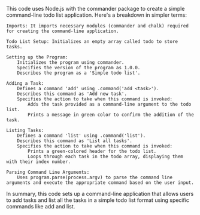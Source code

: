  This code uses Node.js with the commander package to create a simple command-line todo list application. Here's a breakdown in simpler terms:

    Imports: It imports necessary modules (commander and chalk) required for creating the command-line application.

    Todo List Setup: Initializes an empty array called todo to store tasks.

    Setting up the Program:
        Initializes the program using commander.
        Specifies the version of the program as 1.0.0.
        Describes the program as a 'Simple todo list'.

    Adding a Task:
        Defines a command 'add' using .command('add <task>').
        Describes this command as 'Add new task'.
        Specifies the action to take when this command is invoked:
            Adds the task provided as a command-line argument to the todo list.
            Prints a message in green color to confirm the addition of the task.

    Listing Tasks:
        Defines a command 'list' using .command('list').
        Describes this command as 'List all tasks'.
        Specifies the action to take when this command is invoked:
            Prints a green-colored header for the todo list.
            Loops through each task in the todo array, displaying them with their index number.

    Parsing Command Line Arguments:
        Uses program.parse(process.argv) to parse the command line arguments and execute the appropriate command based on the user input.

In summary, this code sets up a command-line application that allows users to add tasks and list all the tasks in a simple todo list format using specific commands like add and list.
